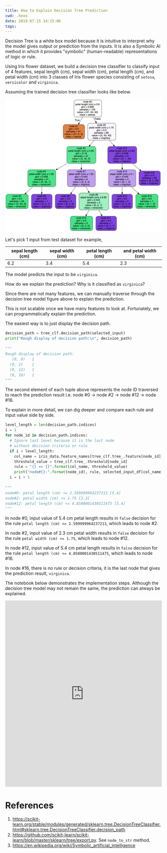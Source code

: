 ```yaml
---
title: How to Explain Decision Tree Prediction
cwd: .hexo
date: 2019-07-15 14:15:06
tags:
---
```

Decision Tree is a white box model because it is intuitive to interpret why the model gives output or prediction from the inputs. It is also a Symbolic AI method in which it provides "symbolic" (human-readable) representations of logic or rule.

Using Iris flower dataset, we build a decision tree classifier to classify input of 4 features, sepal length (cm), sepal width (cm), petal length (cm), and petal width (cm) into 3 classes of Iris flower species consisting of `setosa`, `versicolor` and `virginica`.

Assuming the trained decision tree classifier looks like below.

![Decision Tree Model](/images/decision_tree_model.png)

Let's pick 1 input from test dataset for example,

sepal length (cm) | sepal width (cm) | petal length (cm)| and petal width (cm)
----------------- | ---------------- | ---------------- | --------------------
6.2 | 3.4 | 5.4 | 2.3

The model predicts the input to be `virginica`.

How do we explain the prediction? Why is it classified as `virginica`?

Since there are not many features, we can manually traverse through the decision tree model figure above to explain the prediction.

This is not scalable once we have many features to look at. Fortunately, we can programmatically explain the prediction.

The easiest way is to just display the decision path.

```python
decision_path = tree_clf.decision_path(selected_input)
print("Rough display of decision path:\n", decision_path)

"""
Rough display of decision path:
   (0, 0)	1
  (0, 2)	1
  (0, 12)	1
  (0, 16)	1
"""
```
The second element of each tuple above represents the node ID traversed to reach the prediction result i.e. node #0 -> node #2 -> node #12 -> node #16.

To explain in more detail, we can dig deeper and compare each rule and input value side by side.

```python
level_length = len(decision_path.indices)
i = 1
for node_id in decision_path.indices:
  # Ignore last level because it is the last node
  # without decision criteria or rule
  if i < level_length:
    col_name = iris_data.feature_names[tree_clf.tree_.feature[node_id]]
    threshold_value = tree_clf.tree_.threshold[node_id]
    rule = "{} <= {}".format(col_name, threshold_value)
    print("node#{}:".format(node_id), rule, selected_input_df[col_name].values)
  i = i + 1

"""
node#0: petal length (cm) <= 2.599999964237213 [5.4]
node#2: petal width (cm) <= 1.75 [2.3]
node#12: petal length (cm) <= 4.8500001430511475 [5.4]
"""
```
In node #0, input value of 5.4 cm petal length results in `false` decision for the rule `petal length (cm) <= 2.599999964237213`, which leads to node #2.

In node #2, input value of 2.3 cm petal width results in `false` decision for the rule `petal width (cm) <= 1.75`, which leads to node #12.

In node #12, input value of 5.4 cm petal length results in `false` decision for the rule `petal length (cm) <= 4.8500001430511475`, which leads to node #16.

In node #16, there is no rule or decision criteria, it is the last node that gives the prediction result, `virginica`.

The notebook below demonstrates the implementation steps. Although the decision tree model may not remain the same, the prediction can always be explained.

<iframe height="600" frameborder="0" style="width:100%;max-width:660px;overflow:hidden;background:transparent;" sandbox="allow-modals allow-popups allow-scripts allow-same-origin" src="https://replab.io/notebooks/embed/jolks/021b3f4f8430d694723e409ddd0a157652e33caf"></iframe>

# References
1. https://scikit-learn.org/stable/modules/generated/sklearn.tree.DecisionTreeClassifier.html#sklearn.tree.DecisionTreeClassifier.decision_path
2. https://github.com/scikit-learn/scikit-learn/blob/master/sklearn/tree/export.py. See `node_to_str` method.
3. https://en.wikipedia.org/wiki/Symbolic_artificial_intelligence

